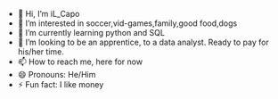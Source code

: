- 👋 Hi, I’m iL_Capo
- 👀 I’m interested in soccer,vid-games,family,good food,dogs
- 🌱 I’m currently learning python and SQL
- 💞️ I’m looking to be an apprentice, to a data analyst. Ready to pay for his/her time.
- 📫 How to reach me, here for now
- 😄 Pronouns: He/Him
- ⚡ Fun fact: I like money

<!---
uzonwobi77/uzonwobi77 is a ✨ special ✨ repository because its `README.md` (this file) appears on your GitHub profile.
You can click the Preview link to take a look at your changes.
--->
